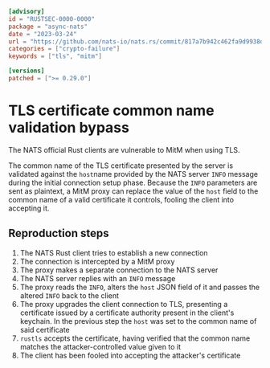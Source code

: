 ```toml
[advisory]
id = "RUSTSEC-0000-0000"
package = "async-nats"
date = "2023-03-24"
url = "https://github.com/nats-io/nats.rs/commit/817a7b942c462fa9d9938dcb62124173634132fb#diff-767d442397fcaaf2f83e8f924d4a70317a2ce4703a49964d6007707949cfa5f5L303-R304"
categories = ["crypto-failure"]
keywords = ["tls", "mitm"]

[versions]
patched = [">= 0.29.0"]
```

# TLS certificate common name validation bypass

The NATS official Rust clients are vulnerable to MitM when using TLS.

The common name of the TLS certificate presented by the server is validated against the
`host`name provided by the NATS server `INFO` message during the initial connection setup phase.
Because the `INFO` parameters are sent as plaintext, a MitM proxy can replace the value of
the `host` field to the common name of a valid certificate it controls, fooling the client into
accepting it.

## Reproduction steps

1. The NATS Rust client tries to establish a new connection
2. The connection is intercepted by a MitM proxy
3. The proxy makes a separate connection to the NATS server
4. The NATS server replies with an `INFO` message
5. The proxy reads the `INFO`, alters the `host` JSON field of it and passes
   the altered `INFO` back to the client
6. The proxy upgrades the client connection to TLS, presenting a certificate issued
   by a certificate authority present in the client's keychain.
   In the previous step the `host` was set to the common name of said certificate
7. `rustls` accepts the certificate, having verified that the common name matches the
   attacker-controlled value given to it
9. The client has been fooled into accepting the attacker's certificate
